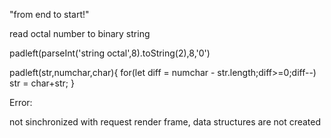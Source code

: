 "from end to start!"

read octal number to binary string

padleft(parseInt('string octal',8).toString(2),8,'0')

padleft(str,numchar,char){
    for(let diff = numchar - str.length;diff>=0;diff--) str = char+str;
}

Error:

not sinchronized with request render frame, data structures are not created

